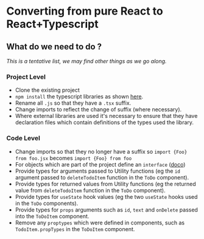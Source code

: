 # Converting from pure React to React+Typescript

## What do we need to do ? 
*This is a tentative list, we may find other things as we go along.* 

### Project Level

   * Clone the existing project 
   * `npm install` the typescript libraries as shown [here](https://create-react-app.dev/docs/adding-typescript/#installation).  
   * Rename all `.js` so that they have a `.tsx` suffix.
   * Change imports to reflect the change of suffix (where necessary).
   * Where external libraries are used it's necessary to ensure that they have declaration files which contain definitions of the types used the library. 

### Code Level

   * Change imports so that they no longer have a suffix so `import {Foo} from foo.jsx` becomes `import {Foo} from foo`
   * For objects which are part of the project define an `interface` ([doco](https://www.typescriptlang.org/docs/handbook/2/everyday-types.html#interfaces))  
   * Provide types for arguments passed to Utility functions (eg the `id` argument passed to `deleteTodoItem` function in the `ToDo` component).
   * Provide types for returned values from Utility functions (eg the returned value from `deleteTodoItem` function in the `ToDo` component).
   * Provide types for `useState` hook values (eg the two `useState` hooks used in the `ToDo` components).
   * Provide types for `props` arguments such as `id`, `text` and `onDelete` passed into the `ToDoItem` component.
   * Remove any `proptypes` which were defined in components, such as `TodoItem.propTypes` in the `ToDoItem` component. 

 
